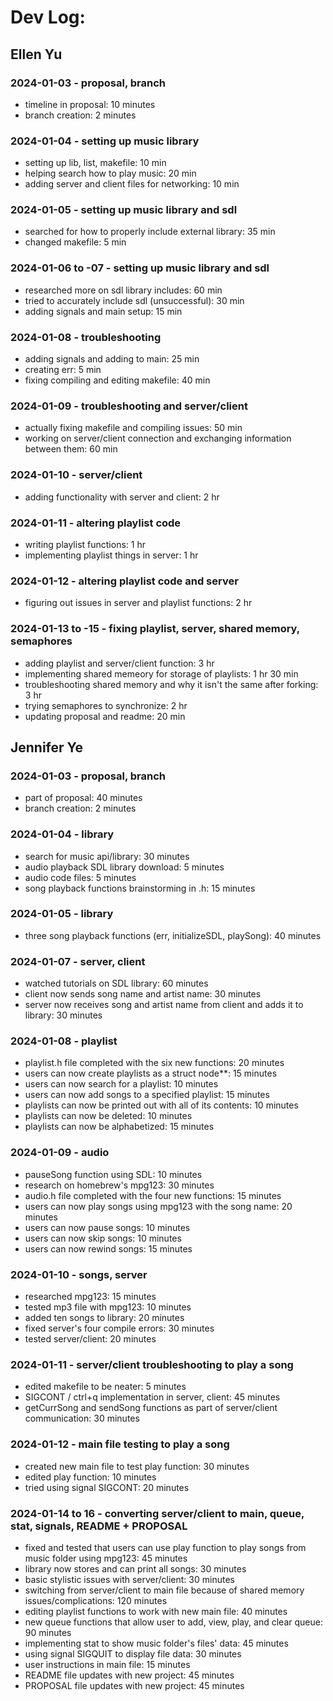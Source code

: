 # Dev Log:

## Ellen Yu

### 2024-01-03 - proposal, branch
- timeline in proposal: 10 minutes
- branch creation: 2 minutes
### 2024-01-04 - setting up music library
- setting up lib, list, makefile: 10 min
- helping search how to play music: 20 min
- adding server and client files for networking: 10 min
### 2024-01-05 - setting up music library and sdl
- searched for how to properly include external library: 35 min
- changed makefile: 5 min
### 2024-01-06 to -07 - setting up music library and sdl
- researched more on sdl library includes: 60 min
- tried to accurately include sdl (unsuccessful): 30 min
- adding signals and main setup: 15 min
### 2024-01-08 - troubleshooting
- adding signals and adding to main: 25 min
- creating err: 5 min
- fixing compiling and editing makefile: 40 min
### 2024-01-09 - troubleshooting and server/client 
- actually fixing makefile and compiling issues: 50 min 
- working on server/client connection and exchanging information between them: 60 min
### 2024-01-10 - server/client 
- adding functionality with server and client: 2 hr
### 2024-01-11 - altering playlist code
- writing playlist functions: 1 hr 
- implementing playlist things in server: 1 hr
### 2024-01-12 - altering playlist code and server
- figuring out issues in server and playlist functions: 2 hr
### 2024-01-13 to -15 - fixing playlist, server, shared memory, semaphores
- adding playlist and server/client function: 3 hr
- implementing shared memeory for storage of playlists: 1 hr 30 min
- troubleshooting shared memory and why it isn't the same after forking: 3 hr
- trying semaphores to synchronize: 2 hr
- updating proposal and readme: 20 min

## Jennifer Ye

### 2024-01-03 - proposal, branch
- part of proposal: 40 minutes
- branch creation: 2 minutes

### 2024-01-04 - library
- search for music api/library: 30 minutes
- audio playback SDL library download: 5 minutes
- audio code files: 5 minutes
- song playback functions brainstorming in .h: 15 minutes

### 2024-01-05 - library
- three song playback functions (err, initializeSDL, playSong): 40 minutes

### 2024-01-07 - server, client
- watched tutorials on SDL library: 60 minutes
- client now sends song name and artist name: 30 minutes
- server now receives song and artist name from client and adds it to library: 30 minutes

### 2024-01-08 - playlist
- playlist.h file completed with the six new functions: 20 minutes
- users can now create playlists as a struct node**: 15 minutes
- users can now search for a playlist: 10 minutes
- users can now add songs to a specified playlist: 15 minutes
- playlists can now be printed out with all of its contents: 10 minutes
- playlists can now be deleted: 10 minutes
- playlists can now be alphabetized: 15 minutes

### 2024-01-09 - audio
- pauseSong function using SDL: 10 minutes
- research on homebrew's mpg123: 30 minutes
- audio.h file completed with the four new functions: 15 minutes
- users can now play songs using mpg123 with the song name: 20 minutes
- users can now pause songs: 10 minutes
- users can now skip songs: 10 minutes
- users can now rewind songs: 15 minutes

### 2024-01-10 - songs, server
- researched mpg123: 15 minutes
- tested mp3 file with mpg123: 10 minutes
- added ten songs to library: 20 minutes
- fixed server's four compile errors: 30 minutes
- tested server/client: 20 minutes

### 2024-01-11 - server/client troubleshooting to play a song
- edited makefile to be neater: 5 minutes
- SIGCONT / ctrl+q implementation in server, client: 45 minutes
- getCurrSong and sendSong functions as part of server/client communication: 30 minutes

### 2024-01-12 - main file testing to play a song
- created new main file to test play function: 30 minutes
- edited play function: 10 minutes
- tried using signal SIGCONT: 20 minutes

### 2024-01-14 to 16 - converting server/client to main, queue, stat, signals, README + PROPOSAL
- fixed and tested that users can use play function to play songs from music folder using mpg123: 45 minutes
- library now stores and can print all songs: 30 minutes
- basic stylistic issues with server/client: 30 minutes
- switching from server/client to main file because of shared memory issues/complications: 120 minutes
- editing playlist functions to work with new main file: 40 minutes
- new queue functions that allow user to add, view, play, and clear queue: 90 minutes
- implementing stat to show music folder's files' data: 45 minutes
- using signal SIGQUIT to display file data: 30 minutes
- user instructions in main file: 15 minutes
- README file updates with new project: 45 minutes
- PROPOSAL file updates with new project: 45 minutes